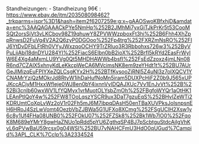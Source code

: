 Standheizungen:
    - Standheizung 96€ : https://www.ebay.de/itm/203508098462?_trkparms=ispr%3D1&hash=item2f6207259e:g:x~gAAOSwoKBfxhjD&amdata=enc%3AAQAGAAACkPYe5NmHp%252B2JMhMi7yxGiTJkPrKr5t53CooMSQt2orsSjVt3vLKCbov98Z19qhuwY8ZPVWWzpboxFt3hi%252B6Fhh4XhZppRnwsD2FuVg4V2A2Q6zyP0DGOoo%252Fp4trg%252FXRZmNsRO%252FIJ6YtDvDFbLFtRh0VYyJWxzqoOCHY9TrZRluo3R3Rbbohxs726w3%252ByVPuLiiAbi18dnDYU284YI%252FiacS6Elbn0bB2ioX%252BrfI5kRYd2EasFrWyIW6E4Xg4aMxmLU9YVg0Qt5MHDHAWWb4bsfI%252FsEdZzoxz4jmLNn08R6nd7CZAlX5xhnyKdLeKkcpWeCA6MVcimsNK8em9zeYHdt1t%252BU7AUrGeJIMizqEuFPIYXeZQLCsgKYx2H%252BTfKysooZjRNl5Z4uNl3z7oIXQCV1YCNAMrYzjQzMOkrJd8RtyW1ihDaHufNoMn5iram5DUXPcHiF2Z0b9J565xUPJKccACjyM1HxxWfIeje0WJ8en0bY4ixnnVyIDQAJXUc7Vv1EnJvVt%252B%252Bi3cnlb60wxWV1LfYQMyx1vrMuotOLYsbZmOh%252FBgfoWYQr1aOtHK1LEAnPtlQoY4w%252FW8TOoLqszYSCR9ux3DaT7gzuEqS%252BHvIZeWTi2KDRUmtCoXpLvWz2oV1r02Fh5mJ6M7ibpqDAsH50enTBaXUVPksJolsnpsnEH6HRoJ4SzLwVomt4OezbVbZJBWa5G1UFXo8XCmg%252FSgUClH2Xsw1y6c8y1Uf4FHa08UNB0%252FOkU07%252FZSk8%252Bk1Wb7lO0%252FqoK8M689eYMrY8gwHaZNUo1pRdd5pYU6ZgthqSP4BJ7pScbtguStdcAiIgVhKvL6qPVwBaU59rcsx0g04WSI%252BU7vNAHCFmU3HdO0qUGud%7Campid%3APL_CLK%7Cclp%3A2334524 
    
